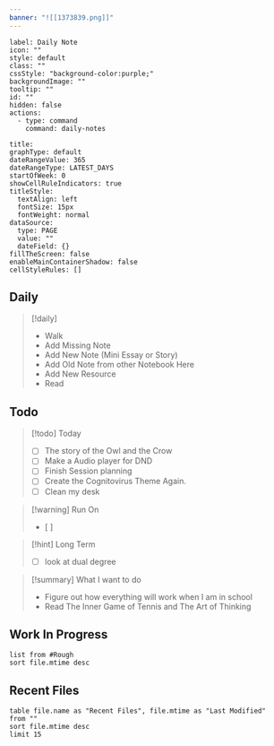 ```yaml
---
banner: "![[1373839.png]]"
---
```



```meta-bind-button
label: Daily Note
icon: ""
style: default
class: ""
cssStyle: "background-color:purple;"
backgroundImage: ""
tooltip: ""
id: ""
hidden: false
actions:
  - type: command
    command: daily-notes

```

```contributionGraph
title: 
graphType: default
dateRangeValue: 365
dateRangeType: LATEST_DAYS
startOfWeek: 0
showCellRuleIndicators: true
titleStyle:
  textAlign: left
  fontSize: 15px
  fontWeight: normal
dataSource:
  type: PAGE
  value: ""
  dateField: {}
fillTheScreen: false
enableMainContainerShadow: false
cellStyleRules: []

```

## Daily 

> [!daily]
> - Walk 
> - Add Missing Note
> - Add New Note (Mini Essay or Story)
> - Add Old Note from other Notebook Here 
> - Add New Resource 
> - Read

## Todo

> [!todo]  Today
> - [ ] The story of the Owl and the Crow
> - [ ] Make a Audio player for DND 
> - [ ] Finish Session planning 
> - [ ] Create the Cognitovirus Theme Again.
> - [ ] Clean my desk
 
> [!warning]  Run On
 >  - [ ] 

> [!hint]  Long Term  
> - [ ] look at dual degree 
 
> [!summary] What I want to do
> - Figure out how everything will work when I am in school
> - Read The Inner Game of Tennis and The Art of Thinking

## Work In Progress 

```dataview
list from #Rough 
sort file.mtime desc
```

## Recent Files
```dataview
table file.name as "Recent Files", file.mtime as "Last Modified"
from ""
sort file.mtime desc
limit 15
```
